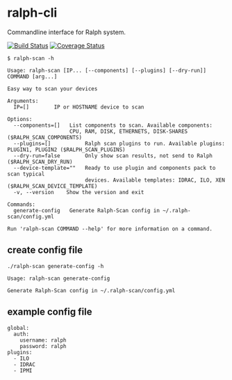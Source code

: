 # ralph-cli

Commandline interface for Ralph system.

[![Build Status](https://travis-ci.org/quamilek/ralph-scan.svg?branch=master)](https://travis-ci.org/quamilek/ralph-scan)
[![Coverage Status](https://coveralls.io/repos/github/quamilek/ralph-scan/badge.svg?branch=travis)](https://coveralls.io/github/quamilek/ralph-scan?branch=travis)


```
$ ralph-scan -h

Usage: ralph-scan [IP... [--components] [--plugins] [--dry-run]] COMMAND [arg...]

Easy way to scan your devices

Arguments:
  IP=[]        IP or HOSTNAME device to scan

Options:
  --components=[]   List components to scan. Available components:
                    CPU, RAM, DISK, ETHERNETS, DISK-SHARES ($RALPH_SCAN_COMPONENTS)
  --plugins=[]           Ralph scan plugins to run. Available plugins: PLUGIN1, PLUGIN2 ($RALPH_SCAN_PLUGINS)
  --dry-run=false        Only show scan results, not send to Ralph ($RALPH_SCAN_DRY_RUN)
  --device-template=""   Ready to use plugin and components pack to scan typical
                         devices. Available templates: IDRAC, ILO, XEN  ($RALPH_SCAN_DEVICE_TEMPLATE)
  -v, --version    Show the version and exit

Commands:
  generate-config   Generate Ralph-Scan config in ~/.ralph-scan/config.yml

Run 'ralph-scan COMMAND --help' for more information on a command.
```

## create config file
```
./ralph-scan generate-config -h

Usage: ralph-scan generate-config

Generate Ralph-Scan config in ~/.ralph-scan/config.yml
```

## example config file

```
global:
  auth:
    username: ralph
    password: ralph
plugins:
  - ILO
  - IDRAC
  - IPMI
```
